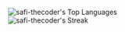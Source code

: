 ![safi-thecoder's Top Languages](https://github-readme-stats.vercel.app/api/top-langs/?username=safi-thecoder&theme=vue-dark&show_icons=true&hide_border=true&layout=compact) <br>
![safi-thecoder's Streak](https://github-readme-streak-stats.herokuapp.com/?user=safi-thecoder&theme=vue-dark&hide_border=true)
